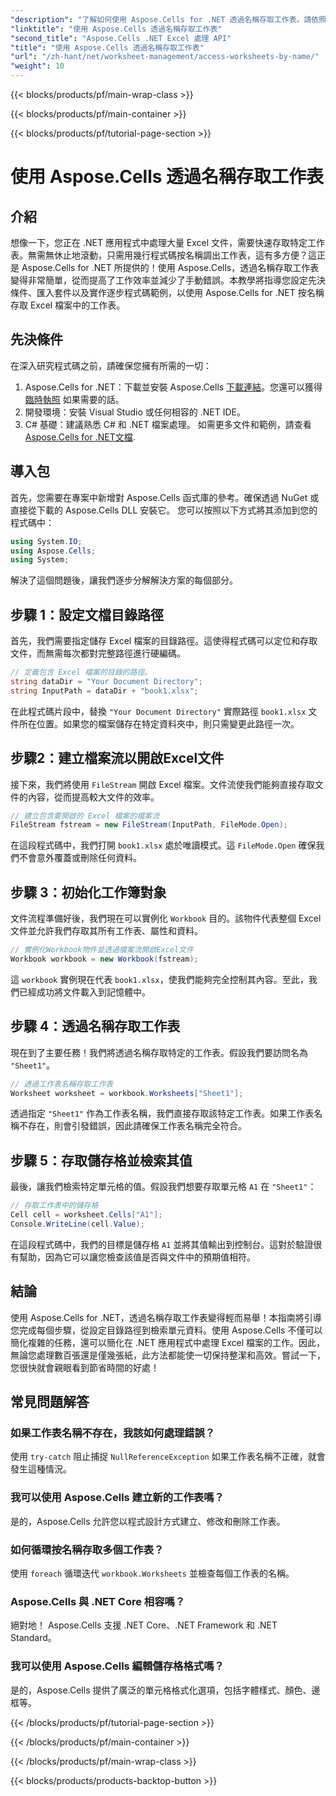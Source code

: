 ```yaml
---
"description": "了解如何使用 Aspose.Cells for .NET 透過名稱存取工作表。請依照我們的逐步指南來有效地檢索和顯示工作表資料。"
"linktitle": "使用 Aspose.Cells 透過名稱存取工作表"
"second_title": "Aspose.Cells .NET Excel 處理 API"
"title": "使用 Aspose.Cells 透過名稱存取工作表"
"url": "/zh-hant/net/worksheet-management/access-worksheets-by-name/"
"weight": 10
---
```


{{< blocks/products/pf/main-wrap-class >}}

{{< blocks/products/pf/main-container >}}

{{< blocks/products/pf/tutorial-page-section >}}

# 使用 Aspose.Cells 透過名稱存取工作表

## 介紹
想像一下，您正在 .NET 應用程式中處理大量 Excel 文件，需要快速存取特定工作表。無需無休止地滾動，只需用幾行程式碼按名稱調出工作表，這有多方便？這正是 Aspose.Cells for .NET 所提供的！使用 Aspose.Cells，透過名稱存取工作表變得非常簡單，從而提高了工作效率並減少了手動錯誤。本教學將指導您設定先決條件、匯入套件以及實作逐步程式碼範例，以使用 Aspose.Cells for .NET 按名稱存取 Excel 檔案中的工作表。
## 先決條件
在深入研究程式碼之前，請確保您擁有所需的一切：
1. Aspose.Cells for .NET：下載並安裝 Aspose.Cells [下載連結](https://releases.aspose.com/cells/net/)。您還可以獲得 [臨時執照](https://purchase.aspose.com/temporary-license/) 如果需要的話。
2. 開發環境：安裝 Visual Studio 或任何相容的 .NET IDE。
3. C# 基礎：建議熟悉 C# 和 .NET 檔案處理。
如需更多文件和範例，請查看 [Aspose.Cells for .NET文檔](https://reference。aspose.com/cells/net/).
## 導入包
首先，您需要在專案中新增對 Aspose.Cells 函式庫的參考。確保透過 NuGet 或直接從下載的 Aspose.Cells DLL 安裝它。
您可以按照以下方式將其添加到您的程式碼中：
```csharp
using System.IO;
using Aspose.Cells;
using System;
```
解決了這個問題後，讓我們逐步分解解決方案的每個部分。
## 步驟 1：設定文檔目錄路徑
首先，我們需要指定儲存 Excel 檔案的目錄路徑。這使得程式碼可以定位和存取文件，而無需每次都對完整路徑進行硬編碼。
```csharp
// 定義包含 Excel 檔案的目錄的路徑。
string dataDir = "Your Document Directory";
string InputPath = dataDir + "book1.xlsx";
```
在此程式碼片段中，替換 `"Your Document Directory"` 實際路徑 `book1.xlsx` 文件所在位置。如果您的檔案儲存在特定資料夾中，則只需變更此路徑一次。
## 步驟2：建立檔案流以開啟Excel文件
接下來，我們將使用 `FileStream` 開啟 Excel 檔案。文件流使我們能夠直接存取文件的內容，從而提高較大文件的效率。
```csharp
// 建立包含要開啟的 Excel 檔案的檔案流
FileStream fstream = new FileStream(InputPath, FileMode.Open);
```
在這段程式碼中，我們打開 `book1.xlsx` 處於唯讀模式。這 `FileMode.Open` 確保我們不會意外覆蓋或刪除任何資料。
## 步驟 3：初始化工作簿對象
文件流程準備好後，我們現在可以實例化 `Workbook` 目的。該物件代表整個 Excel 文件並允許我們存取其所有工作表、屬性和資料。
```csharp
// 實例化Workbook物件並透過檔案流開啟Excel文件
Workbook workbook = new Workbook(fstream);
```
這 `workbook` 實例現在代表 `book1.xlsx`，使我們能夠完全控制其內容。至此，我們已經成功將文件載入到記憶體中。
## 步驟 4：透過名稱存取工作表
現在到了主要任務！我們將透過名稱存取特定的工作表。假設我們要訪問名為 `"Sheet1"`。 
```csharp
// 透過工作表名稱存取工作表
Worksheet worksheet = workbook.Worksheets["Sheet1"];
```
透過指定 `"Sheet1"` 作為工作表名稱，我們直接存取該特定工作表。如果工作表名稱不存在，則會引發錯誤，因此請確保工作表名稱完全符合。
## 步驟 5：存取儲存格並檢索其值
最後，讓我們檢索特定單元格的值。假設我們想要存取單元格 `A1` 在 `"Sheet1"`：
```csharp
// 存取工作表中的儲存格
Cell cell = worksheet.Cells["A1"];
Console.WriteLine(cell.Value);
```
在這段程式碼中，我們的目標是儲存格 `A1` 並將其值輸出到控制台。這對於驗證很有幫助，因為它可以讓您檢查該值是否與文件中的預期值相符。
## 結論
使用 Aspose.Cells for .NET，透過名稱存取工作表變得輕而易舉！本指南將引導您完成每個步驟，從設定目錄路徑到檢索單元資料。使用 Aspose.Cells 不僅可以簡化複雜的任務，還可以簡化在 .NET 應用程式中處理 Excel 檔案的工作。因此，無論您處理數百張還是僅幾張紙，此方法都能使一切保持整潔和高效。嘗試一下，您很快就會親眼看到節省時間的好處！
## 常見問題解答
### 如果工作表名稱不存在，我該如何處理錯誤？
使用 `try-catch` 阻止捕捉 `NullReferenceException` 如果工作表名稱不正確，就會發生這種情況。
### 我可以使用 Aspose.Cells 建立新的工作表嗎？
是的，Aspose.Cells 允許您以程式設計方式建立、修改和刪除工作表。
### 如何循環按名稱存取多個工作表？
使用 `foreach` 循環迭代 `workbook.Worksheets` 並檢查每個工作表的名稱。
### Aspose.Cells 與 .NET Core 相容嗎？
絕對地！ Aspose.Cells 支援 .NET Core、.NET Framework 和 .NET Standard。
### 我可以使用 Aspose.Cells 編輯儲存格格式嗎？
是的，Aspose.Cells 提供了廣泛的單元格格式化選項，包括字體樣式、顏色、邊框等。


{{< /blocks/products/pf/tutorial-page-section >}}

{{< /blocks/products/pf/main-container >}}

{{< /blocks/products/pf/main-wrap-class >}}

{{< blocks/products/products-backtop-button >}}
